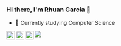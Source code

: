 ### Hi there, I'm Rhuan Garcia 👋

- 🌱 Currently studying Computer Science

<a href="https://www.instagram.com/gnizamaaa/">
  <img align="left" alt="Rhuan's Instagram" width="22px" src="https://raw.githubusercontent.com/hussainweb/hussainweb/main/icons/instagram.png" />
</a>
<a href="https://twitter.com/gnizamaaa">
  <img align="left" alt="Rhuan Garcia | Twitter" width="22px" src="https://abs.twimg.com/responsive-web/client-web/icon-svg.ea5ff4aa.svg" />
</a>
<a href="https://www.linkedin.com/in/rhuan-garcia-de-assis-teixeira-00829023b/">
  <img align="left" alt="Rhuan's LinkedIN" width="22px" src="https://content.linkedin.com/content/dam/me/business/en-us/amp/brand-site/v2/bg/LI-Bug.svg.original.svg" />
</a>

![](https://visitor-badge.glitch.me/badge?page_id=gnizamaaa.gnizamaaa)

<br />


<!--
**gnizamaaa/gnizamaaa** is a ✨ _special_ ✨ repository because its `README.md` (this file) appears on your GitHub profile.

Here are some ideas to get you started:

- 🔭 I’m currently working on ...
- 🌱 I’m currently learning ...
- 👯 I’m looking to collaborate on ...
- 🤔 I’m looking for help with ...
- 💬 Ask me about ...
- 📫 How to reach me: ...
- 😄 Pronouns: ...
- ⚡ Fun fact: ...

![Gnizamaaa's top lang](https://github-readme-stats.vercel.app/api/top-langs/?username=gnizamaaa&layout=compact&langs_count=7&theme=transparent)

![Gnizamaaa's GitHub stats](https://github-readme-stats.vercel.app/api?username=gnizamaaa&show_icons=true&theme=transparent)
-->
